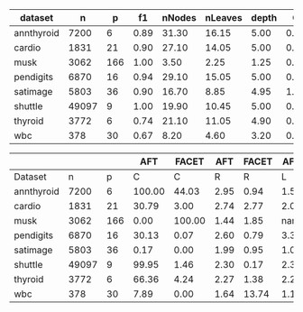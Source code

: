 | dataset    | n     | p   | f1   | nNodes | nLeaves | depth | Q    | J    |
| ---------- | ----- | --- | ---- | ------ | ------- | ----- | ---- | ---- |
| annthyroid | 7200  | 6   | 0.89 | 31.30  | 16.15   | 5.00  | 0.94 | 0.83 |
| cardio     | 1831  | 21  | 0.90 | 27.10  | 14.05   | 5.00  | 0.87 | 0.40 |
| musk       | 3062  | 166 | 1.00 | 3.50   | 2.25    | 1.25  | 0.00 | 0.03 |
| pendigits  | 6870  | 16  | 0.94 | 29.10  | 15.05   | 5.00  | 0.75 | 0.47 |
| satimage   | 5803  | 36  | 0.90 | 16.70  | 8.85    | 4.95  | 1.00 | 0.15 |
| shuttle    | 49097 | 9   | 1.00 | 19.90  | 10.45   | 5.00  | 0.79 | 0.61 |
| thyroid    | 3772  | 6   | 0.74 | 21.10  | 11.05   | 4.90  | 0.99 | 0.69 |
| wbc        | 378   | 30  | 0.67 | 8.20   | 4.60    | 3.20  | 0.96 | 0.13 |


|            |       |     | AFT    | FACET  | AFT  | FACET | AFT  | FACET | AFT   | FACET |
| ---------- | ----- | --- | ------ | ------ | ---- | ----- | ---- | ----- | ----- | ----- |
| Dataset    | n     | p   | C      | C      | R    | R     | L    | L     | D     | D     |
| annthyroid | 7200  | 6   | 100.00 | 44.03  | 2.95 | 0.94  | 1.57 | 1.29  | 0.94  | 0.57  |
| cardio     | 1831  | 21  | 30.79  | 3.00   | 2.74 | 2.77  | 2.02 | 1.27  | 6.27  | 1.40  |
| musk       | 3062  | 166 | 0.00   | 100.00 | 1.44 | 1.85  | nan  | 13.40 | nan   | 8.93  |
| pendigits  | 6870  | 16  | 30.13  | 0.07   | 2.60 | 0.79  | 3.36 | 2.00  | 22.69 | 4.72  |
| satimage   | 5803  | 36  | 0.17   | 0.00   | 1.99 | 0.95  | 1.00 | nan   | 4.85  | nan   |
| shuttle    | 49097 | 9   | 99.95  | 1.46   | 2.30 | 0.17  | 2.31 | 1.04  | 1.89  | 0.26  |
| thyroid    | 3772  | 6   | 66.36  | 4.24   | 2.27 | 1.38  | 2.22 | 1.06  | 4.36  | 2.50  |
| wbc        | 378   | 30  | 7.89   | 0.00   | 1.64 | 13.74 | 1.17 | nan   | 4.54  | nan   |
